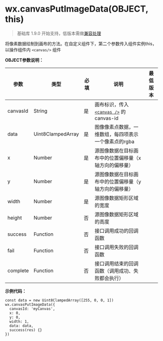 <!-- https://developers.weixin.qq.com/miniprogram/dev/api/canvas/put-image-data.html -->

wx.canvasPutImageData(OBJECT, this)
===================================

> 基础库 1.9.0 开始支持，低版本需做[兼容处理](https://developers.weixin.qq.com/miniprogram/dev/framework/compatibility.html)

将像素数据绘制到画布的方法。在自定义组件下，第二个参数传入组件实例this，以操作组件内 `<canvas/>` 组件

**OBJECT参数说明：**

  参数       |  类型                |  必填 |  说明                                                                                                         | 最低版本
-------------|----------------------|-------|---------------------------------------------------------------------------------------------------------------|---------
  canvasId   |  String              |  是   |画布标识，传入 [`<canvas />`](https://developers.weixin.qq.com/miniprogram/dev/component/canvas.html) 的 canvas-id|         
  data       |  Uint8ClampedArray   |  是   |  图像像素点数据，一维数组，每四项表示一个像素点的rgba                                                         |         
  x          |  Number              |  是   |  源图像数据在目标画布中的位置偏移量（x 轴方向的偏移量）                                                       |         
  y          |  Number              |  是   |  源图像数据在目标画布中的位置偏移量（y 轴方向的偏移量）                                                       |         
  width      |  Number              |  是   |  源图像数据矩形区域的宽度                                                                                     |         
  height     |  Number              |  否   |  源图像数据矩形区域的高度                                                                                     |         
  success    |  Function            |  否   |  接口调用成功的回调函数                                                                                       |         
  fail       |  Function            |  否   |  接口调用失败的回调函数                                                                                       |         
  complete   |  Function            |  否   |  接口调用结束的回调函数（调用成功、失败都会执行）                                                             |         

**示例代码：**

    const data = new Uint8ClampedArray([255, 0, 0, 1])
    wx.canvasPutImageData({
      canvasId: 'myCanvas',
      x: 0,
      y: 0,
      width: 1,
      data: data,
      success(res) {}
    })
